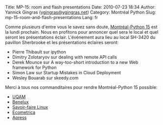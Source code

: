 Title: MP-15: room and flash presentations
Date: 2010-07-23 18:34
Author: Yannick Gingras (ygingras@ygingras.net)
Category: Montréal Python
Slug: mp-15-room-and-flash-presentations
Lang: fr

Comme plusieurs d'entre vous le savez sans doute, [Montréal-Python 15][]
est la lundi prochain. Nous en profitons pour annoncer quel sera le
local et quel seront les présentations éclair. L'événement aura lieu au
local SH-3420 du pavillon Sherbrooke et les présentations éclaires
seront:

-   Pierre Thibault sur ipython
-   Dimitry Zolotaryov sur dealing with remote API calls
-   Derek Mounce sur A way-too-short introduction to a new Web framework
    for Python
-   Simon Law sur Startup Mistakes in Cloud Deployment
-   Wesley Bouarab sur skeedy.com

Merci à tous nos commanditaires pour rendre Montréal-Python 15 possible:

-   [UQAM][]
-   [Benelux][]
-   [Savoir-faire Linux][]
-   [Ecometrica][]
-   [Apress][]

  [Montréal-Python 15]: http://montrealpython.org/fr/2010/06/mp-15/
  [UQAM]: http://uqam.ca
  [Benelux]: http://www.brasseriebenelux.com/
  [Savoir-faire Linux]: http://savoirfairelinux.com
  [Ecometrica]: http://ecometrica.ca
  [Apress]: http://apress.com/
